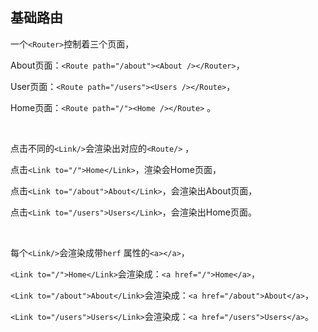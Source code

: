 ## 基础路由
一个`<Router>`控制着三个页面，

About页面：`<Route path="/about"><About /></Router>`，

User页面：`<Route path="/users"><Users /></Route>`，

Home页面：`<Route path="/"><Home /></Route>` 。

<br/>

点击不同的`<Link/>`会渲染出对应的`<Route/>` ，

点击`<Link to="/">Home</Link>`，渲染会Home页面，

点击`<Link to="/about">About</Link>`，会渲染出About页面，

点击`<Link to="/users">Users</Link>`，会渲染出Home页面。

<br/>

每个`<Link/>`会渲染成带`herf` 属性的`<a></a>`，

`<Link to="/">Home</Link>`会渲染成：`<a href="/">Home</a>`，

`<Link to="/about">About</Link>`会渲染成：`<a href="/about">About</a>`，

`<Link to="/users">Users</Link>`会渲染成：`<a href="/users">Users</a>`。
